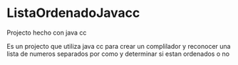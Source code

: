 # ListaOrdenadoJavacc
Projecto hecho con java cc

Es un projecto que utiliza java cc para crear un complilador y reconocer una lista de numeros 
separados por como y determinar si estan ordenados o no
